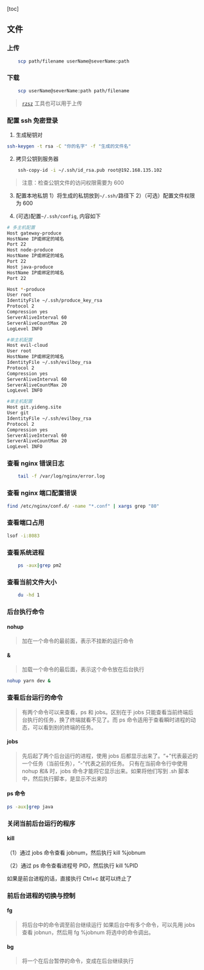[toc]

## 文件

### 上传

```bash
    scp path/filename userName@severName:path
```

### 下载

```bash
    scp userName@severName:path path/filename
```

> [`rzsz`](https://ohse.de/uwe/software/lrzsz.html) 工具也可以用于上传

### 配置 ssh 免密登录

1. 生成秘钥对

```bash
ssh-keygen -t rsa -C "你的名字" -f "生成的文件名"
```

2. 拷贝公钥到服务器

```bash
    ssh-copy-id -i ~/.ssh/id_rsa.pub root@192.168.135.102
```

> 注意：检查公钥文件的访问权限需要为 600

3. 配置本地私钥
   1）将生成的私钥放到`~/.ssh/`路径下
   2）（可选）配置文件权限为 600

4. (可选)配置`~/.ssh/config`, 内容如下

```bash
# 多主机配置
Host gateway-produce
HostName IP或绑定的域名
Port 22
Host node-produce
HostName IP或绑定的域名
Port 22
Host java-produce
HostName IP或绑定的域名
Port 22

Host *-produce
User root
IdentityFile ~/.ssh/produce_key_rsa
Protocol 2
Compression yes
ServerAliveInterval 60
ServerAliveCountMax 20
LogLevel INFO

#单主机配置
Host evil-cloud
User root
HostName IP或绑定的域名
IdentityFile ~/.ssh/evilboy_rsa
Protocol 2
Compression yes
ServerAliveInterval 60
ServerAliveCountMax 20
LogLevel INFO

#单主机配置
Host git.yideng.site
User git
IdentityFile ~/.ssh/evilboy_rsa
Protocol 2
Compression yes
ServerAliveInterval 60
ServerAliveCountMax 20
LogLevel INFO

```

### 查看 nginx 错误日志

```bash
    tail -f /var/log/nginx/error.log
```

### 查看 nginx 端口配置错误

```bash
find /etc/nginx/conf.d/ -name "*.conf" | xargs grep "80"
```

### 查看端口占用

```bash
lsof -i:8083
```

### 查看系统进程

```bash
    ps -aux|grep pm2
```

### 查看当前文件大小

```bash
    du -hd 1
```

### 后台执行命令

#### nohup

> 加在一个命令的最前面，表示不挂断的运行命令

#### &

> 加载一个命令的最后面，表示这个命令放在后台执行

```bash
nohup yarn dev &
```

### 查看后台运行的命令

> 有两个命令可以来查看，ps 和 jobs。区别在于 jobs 只能查看当前终端后台执行的任务，换了终端就看不见了。而 ps 命令适用于查看瞬时进程的动态，可以看到别的终端的任务。

#### jobs

> 先后起了两个后台运行的进程，使用 jobs 后都显示出来了。“+”代表最近的一个任务（当前任务），“-”代表之前的任务。
> 只有在当前命令行中使用 nohup 和& 时，jobs 命令才能将它显示出来。如果将他们写到 .sh 脚本中，然后执行脚本，是显示不出来的

#### ps 命令

```bash
ps -aux|grep java
```

### 关闭当前后台运行的程序

#### kill

（1）通过 jobs 命令查看 jobnum，然后执行 kill %jobnum

（2）通过 ps 命令查看进程号 PID，然后执行 kill %PID

如果是前台进程的话，直接执行 Ctrl+c 就可以终止了

### 前后台进程的切换与控制

#### fg

> 将后台中的命令调至前台继续运行
> 如果后台中有多个命令，可以先用 jobs 查看 jobnun，然后用 fg %jobnum 将选中的命令调出。

#### bg

> 将一个在后台暂停的命令，变成在后台继续执行
